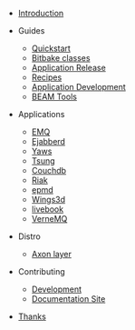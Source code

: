 <!-- docs/_sidebar.md -->

- [Introduction](README)
- Guides

  - [Quickstart](guides-quickstart)
  - [Bitbake classes](guides-bitbake-classes)
  - [Application Release](guides-my-application)
  - [Recipes](guides-a-tiny-recipe)
  - [Application Development](guides-development)
  - [BEAM Tools](guides-beamtools)

- Applications

  - [EMQ](guides-emqx)
  - [Ejabberd](guides-ejabberd)
  - [Yaws](guides-yaws)
  - [Tsung](guides-tsung)
  - [Couchdb](guides-couchdb)
  - [Riak](guides-riak)
  - [epmd](guides-epmd)
  - [Wings3d](guides-wings)
  - [livebook](guides-livebook)
  - [VerneMQ](guides-vernemq)

- Distro

  - [Axon layer](guides-axon-layer)

- Contributing

  - [Development](contributing-meta-erlang)
  - [Documentation Site](contributing-doc-site)

- [Thanks](thanks)
